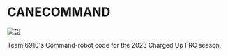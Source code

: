 # CANECOMMAND
[![CI](https://github.com/Radioactive-Link/CANECOMMAND/actions/workflows/main.yml/badge.svg?branch=master)](https://github.com/Radioactive-Link/CANECOMMAND/actions/workflows/main.yml)

Team 6910's Command-robot code for the 2023 Charged Up FRC season.